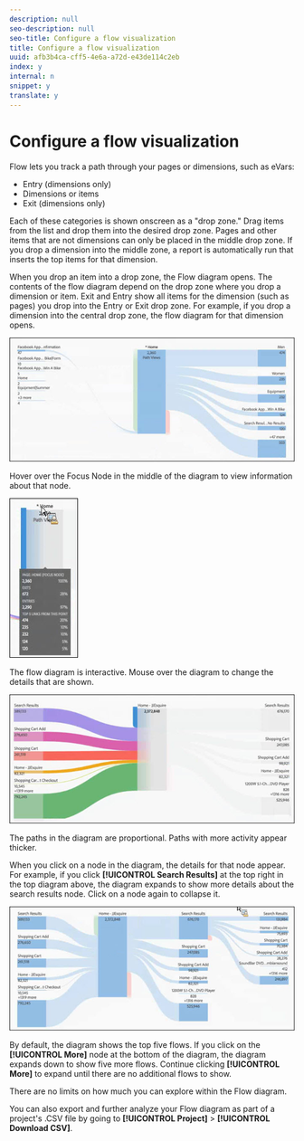 ```yaml
---
description: null
seo-description: null
seo-title: Configure a flow visualization
title: Configure a flow visualization
uuid: afb3b4ca-cff5-4e6a-a72d-e43de114c2eb
index: y
internal: n
snippet: y
translate: y
---
```


# Configure a flow visualization

Flow lets you track a path through your pages or dimensions, such as eVars: 


* Entry (dimensions only)
* Dimensions or items
* Exit (dimensions only)


Each of these categories is shown onscreen as a "drop zone." Drag items from the list and drop them into the desired drop zone. Pages and other items that are not dimensions can only be placed in the middle drop zone. If you drop a dimension into the middle zone, a report is automatically run that inserts the top items for that dimension. 

When you drop an item into a drop zone, the Flow diagram opens. The contents of the flow diagram depend on the drop zone where you drop a dimension or item. Exit and Entry show all items for the dimension (such as pages) you drop into the Entry or Exit drop zone. For example, if you drop a dimension into the central drop zone, the flow diagram for that dimension opens. 

![](assets/flow.jpg) 

Hover over the Focus Node in the middle of the diagram to view information about that node. 

![](assets/flow4.jpg) 

The flow diagram is interactive. Mouse over the diagram to change the details that are shown. 

![](assets/flow2.jpg) 

The paths in the diagram are proportional. Paths with more activity appear thicker. 

When you click on a node in the diagram, the details for that node appear. For example, if you click **[!UICONTROL  Search Results]** at the top right in the top diagram above, the diagram expands to show more details about the search results node. Click on a node again to collapse it. 

![](assets/flow3.jpg) 

By default, the diagram shows the top five flows. If you click on the **[!UICONTROL  More]** node at the bottom of the diagram, the diagram expands down to show five more flows. Continue clicking **[!UICONTROL  More]** to expand until there are no additional flows to show. 

There are no limits on how much you can explore within the Flow diagram. 

You can also export and further analyze your Flow diagram as part of a project's .CSV file by going to **[!UICONTROL  Project]** > **[!UICONTROL  Download CSV]**. 
